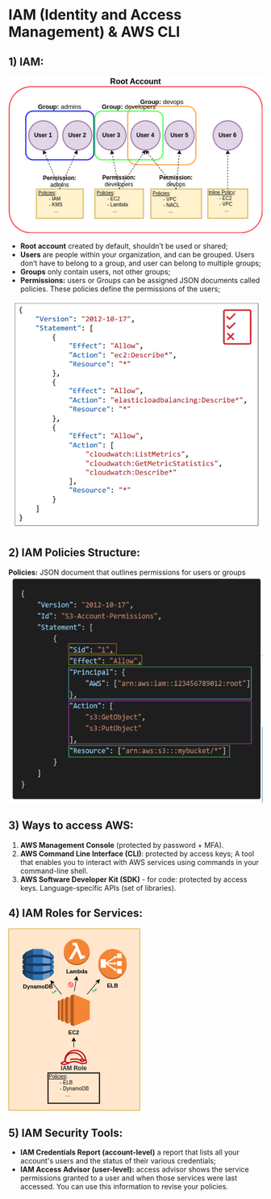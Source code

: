 # IAM (Identity and Access Management) & AWS CLI

## 1) IAM:
![image](./IAM.drawio.png)
- **Root account** created by default, shouldn’t be used or shared;  
- **Users** are people within your organization, and can be grouped.
Users don’t have to belong to a group, and user can belong to multiple groups;  
- **Groups** only contain users, not other groups;  
- **Permissions:** users or Groups can be assigned JSON documents called policies.
These policies define the permissions of the users;

![img.png](img.png)

## 2) IAM Policies Structure:
**Policies:** JSON document that outlines permissions for users or groups
![img_1.png](img_1.png)

## 3) Ways to access AWS:
1) **AWS Management Console** (protected by password + MFA).  
2) **AWS Command Line Interface (CLI)**: protected by access keys; A tool that 
enables you to interact with AWS services using commands in your command-line shell.  
3) **AWS Software Developer Kit (SDK)** - for code: protected by access keys. 
Language-specific APIs (set of libraries).  

## 4) IAM Roles for Services:
![image](./IAM_Role.drawio.png)

## 5) IAM Security Tools:
- **IAM Credentials Report (account-level)** a report that lists all your account's
users and the status of their various credentials;
- **IAM Access Advisor (user-level):** access advisor shows the service permissions 
granted to a user and when those services were last accessed. You can use this 
information to revise your policies.  
